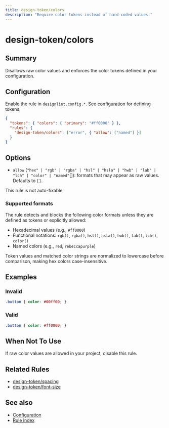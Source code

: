 ```yaml
---
title: design-token/colors
description: "Require color tokens instead of hard-coded values."
---
```


# design-token/colors

## Summary
Disallows raw color values and enforces the color tokens defined in your configuration.

## Configuration
Enable the rule in `designlint.config.*`. See [configuration](../../configuration.md) for defining tokens.

```json
{
  "tokens": { "colors": { "primary": "#ff0000" } },
  "rules": {
    "design-token/colors": ["error", { "allow": ["named"] }]
  }
}
```

## Options
- `allow` (`"hex" | "rgb" | "rgba" | "hsl" | "hsla" | "hwb" | "lab" | "lch" | "color" | "named"`[]): formats that may appear as raw values. Defaults to `[]`.

This rule is not auto-fixable.

### Supported formats
The rule detects and blocks the following color formats unless they are defined as tokens or explicitly allowed:

- Hexadecimal values (e.g., `#ff0000`)
- Functional notations: `rgb()`, `rgba()`, `hsl()`, `hsla()`, `hwb()`, `lab()`, `lch()`, `color()`
- Named colors (e.g., `red`, `rebeccapurple`)

Token values and matched color strings are normalized to lowercase before comparison, making hex colors case-insensitive.

## Examples

### Invalid

```css
.button { color: #00ff00; }
```

### Valid

```css
.button { color: #ff0000; }
```

## When Not To Use
If raw color values are allowed in your project, disable this rule.

## Related Rules
- [design-token/spacing](./spacing.md)
- [design-token/font-size](./font-size.md)

## See also
- [Configuration](../../configuration.md)
- [Rule index](../index.md)
